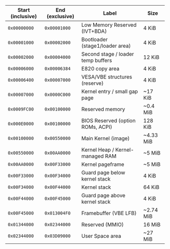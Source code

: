 | Start (inclusive) | End (exclusive) | Label                                | Size        |
| ----------------- | --------------- | ------------------------------------ | ----------- |
| `0x00000000`      | `0x00001000`    | Low Memory Reserved (IVT+BDA)        | 4 KiB       |
| `0x00001000`      | `0x00002000`    | Bootloader (stage1/loader area)      | 4 KiB       |
| `0x00002000`      | `0x00004000`    | Second stage / loader temp buffers   | 12 KiB      |
| `0x00006000`      | `0x00006384`    | E820 copy area                       | 4 KiB       |
| `0x00006400`      | `0x00007000`    | VESA/VBE structures (reserve)        | 4 KiB       |
| `0x00007000`      | `0x0000C000`    | Kernel entry / small gap page        | ~17 KiB     |
| `0x0009FC00`      | `0x00100000`    | Reserved memory                      | ~0.4 MiB    |
| `0x000E0000`      | `0x00100000`    | BIOS Reserved (option ROMs, ACPI)    | 128 KiB     |
| `0x00100000`      | `0x00550000`    | Main Kernel (image)                  | ~4.33 MiB   |
| `0x00550000`      | `0x00AA0000`    | Kernel Heap / Kernel-managed RAM     | ~5 MiB     |
| `0x00AA0000`      | `0x00F33000`    | Kernel pageframe                     | ~5 MiB     |
| `0x00F33000`      | `0x00F34000`    | Guard page below kernel stack        | 4 KiB       |
| `0x00F34000`      | `0x00F44000`    | Kernel stack                         | 64 KiB      |
| `0x00F44000`      | `0x00F45000`    | Guard page above kernel stack        | 4 KiB       |
| `0x00F45000`      | `0x013004F0`    | Framebuffer (VBE LFB)                | ~2.74 MiB   |
| `0x01344000`      | `0x02344000`    | Reserved (MMIO)                      | 16 MiB      |
| `0x02344000`      | `0x03D09000`    | User Space area                      | ~27 MiB     |
